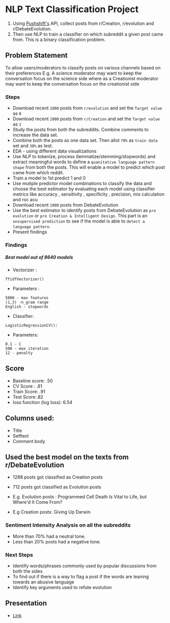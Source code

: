 # NLP Text Classification Project

1. Using [Pushshift's](https://github.com/pushshift/api) API, collect posts from r/Creation, r/evolution and r/DebateEvolution.
2. Then use NLP to train a classifier on which subreddit a given post came from. This is a binary classification problem.

## Problem Statement

To allow users/moderators to classify posts on various channels based on their preferences
E.g. A science moderator may want to keep the conversation focus on the science side where as a Creationist moderator may want to keep the conversation focus on the creationist side

### Steps

* Download recent `1000` posts from `r/evolution`  and set the `Target value` as `0` 
* Download recent `1000` posts from `r/Creation`   and set the `Target value` as `1`
* Study the posts from both the subreddits. Combine comments to increase the data set.
* Combine both the posts as one data set. Then allot `70%` as `train data` set and `30%` as test.
* EDA - using different data visualizations
* Use NLP to tokenize, process (lemmatize/stemming/stopwords) and extract meaningful words to define a `quanitative language pattern shape` from both the posts. This will enable a model to predict which post came from which reddit.
* Train a model to 1st predict 1 and 0 
* Use mutiple predictor model combinations to classify the data and choose the best estimator by evaluating each model using classifier metrics like accuracy , sensitivity , specificity , precision, mis calculation and roc acu 
* Download recent `1000` posts from DebateEvolution
* Use the best estimator to identify posts from DebateEvolution as `pro evolution` or `pro Creation & Intelligent Design`. This part is an `unsupervised prediction` to see if the model is able to `detect a language pattern`.
* Present findings

### Findings

##### Best model out of 8640 models


* Vectorizer : 
```
TfidfVectorizer()
```
* Parameters : 
```
5000 - max features
(1,3) -n_gram range
English - stopwords 
```

* Classifier:
```
LogisticRegressionCV():
```
* Parameters:
```
0.1 - C
500 - max iteration
12 - penalty
```

## Score
* Baseline score: .50
* CV Score : .81
* Train Score: .91
* Test Score:.82
* loss function (log loss): 6.54

## Columns used:
* Title
* Selftext
* Comment body



## Used the best model on the texts from r/DebateEvolution

* 1288 posts got classified as Creation posts
* 712 posts got classified as Evolution posts


* E.g. Evolution posts :    Programmed Cell Death Is Vital to Life, but Where'd It Come From?
* E.g Creation posts:       Giving Up Darwin

### Sentiment Intensity Analysis on all the subreddits

* More than 70% had a  neutral tone. 
* Less than 20% posts had a negative tone. 


### Next Steps

* Identify words/phrases commonly used by popular discussions from both the sides
* To find out if there is a way to flag a post if the words are leaning towards an abusive language 
* Identify key arguments used to refute evolution


## Presentation

* [Link](./Debate_Evolution.pdf) 
